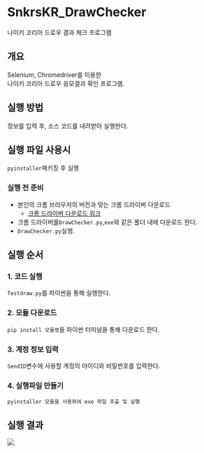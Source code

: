 # SnkrsKR_DrawChecker
나이키 코리아 드로우 결과 체크 프로그램

## 개요
Selenium, Chromedriver를 이용한<br> 
나이키 코리아 드로우 응모결과 확인 프로그램.

## 실행 방법
정보를 입력 후, 소스 코드를 내려받아 실행한다.
 
## 실행 파일 사용시 
```pyinstaller```패키징 후 실행<br>
 
### 실행 전 준비 
* 본인의 크롬 브라우저의 버전과 맞는 크롬 드라이버 다운로드<br>
  - [크롬 드라이버 다운로드 링크](https://chromedriver.chromium.org/downloads)  
* 크롬 드라이버를```DrawChecker.py```,```exe```와 같은 폴더 내에 다운로드 한다.
* ```DrawChecker.py```실행.

## 실행 순서
### 1. 코드 실행 
```Testdraw.py```를 파이썬을 통해 실행한다.<br>
### 2. 모듈 다운로드
```pip install 모듈명```을 파이썬 터미널을 통해 다운로드 한다.<br>
### 3. 계정 정보 입력
```SendID```변수에 사용할 계정의 아이디와 비밀번호를 입력한다.<br> 
### 4. 실행파일 만들기
```pyinstaller 모듈을 사용하여 exe 파일 추출 및 실행```<br>

## 실행 결과
<img src="https://github.com/coper3976/SnkrsKR_DrawChecker/blob/main/%EC%8B%A4%ED%96%89%20%EA%B2%B0%EA%B3%BC.png">
